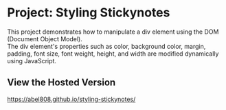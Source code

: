 # Project: Styling Stickynotes

This project demonstrates how to manipulate a div element using the DOM (Document Object Model). 
<br>
The div element's properties such as color, background color, margin, padding, font size, font weight, height, and width are modified dynamically using JavaScript.


##  View the Hosted Version
https://abel808.github.io/styling-stickynotes/
